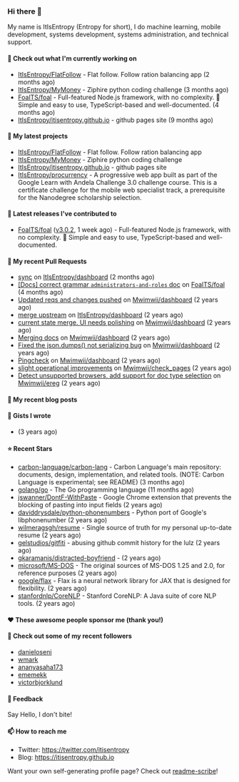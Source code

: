 ### Hi there 👋
My name is ItIsEntropy (Entropy for short), I do machine learning, mobile development, systems development, systems administration, and technical support.
#### 👷 Check out what I'm currently working on

- [ItIsEntropy/FlatFollow](https://github.com/ItIsEntropy/FlatFollow) - Flat follow. Follow ration balancing app (2 months ago)
- [ItIsEntropy/MyMoney](https://github.com/ItIsEntropy/MyMoney) - Ziphire python coding challenge (3 months ago)
- [FoalTS/foal](https://github.com/FoalTS/foal) - Full-featured Node.js framework, with no complexity. 🚀 Simple and easy to use, TypeScript-based and well-documented. (4 months ago)
- [ItIsEntropy/itisentropy.github.io](https://github.com/ItIsEntropy/itisentropy.github.io) - github pages site (9 months ago)

#### 🌱 My latest projects

- [ItIsEntropy/FlatFollow](https://github.com/ItIsEntropy/FlatFollow) - Flat follow. Follow ration balancing app
- [ItIsEntropy/MyMoney](https://github.com/ItIsEntropy/MyMoney) - Ziphire python coding challenge
- [ItIsEntropy/itisentropy.github.io](https://github.com/ItIsEntropy/itisentropy.github.io) - github pages site
- [ItIsEntropy/procurrency](https://github.com/ItIsEntropy/procurrency) - A progressive web app built as part of the Google Learn with Andela Challenge 3.0 challenge course. This is a certificate challenge for the mobile web specialist track, a prerequisite for the Nanodegree scholarship selection.

#### 🔭 Latest releases I've contributed to

- [FoalTS/foal](https://github.com/FoalTS/foal) ([v3.0.2](https://github.com/FoalTS/foal/releases/tag/v3.0.2), 1 week ago) - Full-featured Node.js framework, with no complexity. 🚀 Simple and easy to use, TypeScript-based and well-documented.

#### 🔨 My recent Pull Requests

- [sync](https://github.com/ItIsEntropy/dashboard/pull/13) on [ItIsEntropy/dashboard](https://github.com/ItIsEntropy/dashboard) (2 months ago)
- [[Docs] correct grammar `administrators-and-roles` doc](https://github.com/FoalTS/foal/pull/1102) on [FoalTS/foal](https://github.com/FoalTS/foal) (4 months ago)
- [Updated reqs and changes pushed](https://github.com/Mwimwii/dashboard/pull/7) on [Mwimwii/dashboard](https://github.com/Mwimwii/dashboard) (2 years ago)
- [merge upstream](https://github.com/ItIsEntropy/dashboard/pull/4) on [ItIsEntropy/dashboard](https://github.com/ItIsEntropy/dashboard) (2 years ago)
- [current state merge. UI needs polishing](https://github.com/Mwimwii/dashboard/pull/5) on [Mwimwii/dashboard](https://github.com/Mwimwii/dashboard) (2 years ago)
- [Merging docs](https://github.com/Mwimwii/dashboard/pull/4) on [Mwimwii/dashboard](https://github.com/Mwimwii/dashboard) (2 years ago)
- [Fixed the json.dumps() not serializing bug](https://github.com/Mwimwii/dashboard/pull/3) on [Mwimwii/dashboard](https://github.com/Mwimwii/dashboard) (2 years ago)
- [Pingcheck](https://github.com/Mwimwii/dashboard/pull/1) on [Mwimwii/dashboard](https://github.com/Mwimwii/dashboard) (2 years ago)
- [slight operational improvements](https://github.com/Mwimwii/check_pages/pull/2) on [Mwimwii/check_pages](https://github.com/Mwimwii/check_pages) (2 years ago)
- [Detect unsupported browsers, add support for doc type selection](https://github.com/Mwimwii/ereg/pull/1) on [Mwimwii/ereg](https://github.com/Mwimwii/ereg) (2 years ago)


#### 📜 My recent blog posts


#### 📓 Gists I wrote

- [](https://gist.github.com/a59eb254db10814de1b48520ad35f9df) (3 years ago)

#### ⭐ Recent Stars

- [carbon-language/carbon-lang](https://github.com/carbon-language/carbon-lang) - Carbon Language&#39;s main repository: documents, design, implementation, and related tools. (NOTE: Carbon Language is experimental; see README) (3 months ago)
- [golang/go](https://github.com/golang/go) - The Go programming language (11 months ago)
- [jswanner/DontF-WithPaste](https://github.com/jswanner/DontF-WithPaste) - Google Chrome extension that prevents the blocking of pasting into input fields (2 years ago)
- [daviddrysdale/python-phonenumbers](https://github.com/daviddrysdale/python-phonenumbers) - Python port of Google&#39;s libphonenumber (2 years ago)
- [wilmeragsgh/resume](https://github.com/wilmeragsgh/resume) - Single source of truth for my personal up-to-date resume (2 years ago)
- [gelstudios/gitfiti](https://github.com/gelstudios/gitfiti) - abusing github commit history for the lulz (2 years ago)
- [gkaramanis/distracted-boyfriend](https://github.com/gkaramanis/distracted-boyfriend) -  (2 years ago)
- [microsoft/MS-DOS](https://github.com/microsoft/MS-DOS) - The original sources of MS-DOS 1.25 and 2.0, for reference purposes (2 years ago)
- [google/flax](https://github.com/google/flax) - Flax is a neural network library for JAX that is designed for flexibility. (2 years ago)
- [stanfordnlp/CoreNLP](https://github.com/stanfordnlp/CoreNLP) - Stanford CoreNLP: A Java suite of core NLP tools. (2 years ago)

#### ❤️ These awesome people sponsor me (thank you!)


#### 👯 Check out some of my recent followers

- [danieloseni](https://github.com/danieloseni)
- [wmark](https://github.com/wmark)
- [ananyasaha173](https://github.com/ananyasaha173)
- [ememekk](https://github.com/ememekk)
- [victorbjorklund](https://github.com/victorbjorklund)

#### 💬 Feedback

Say Hello, I don't bite!

#### 📫 How to reach me

- Twitter: https://twitter.com/itisentropy
- Blog: https://itisentropy.github.io

Want your own self-generating profile page? Check out [readme-scribe](https://github.com/muesli/readme-scribe)!